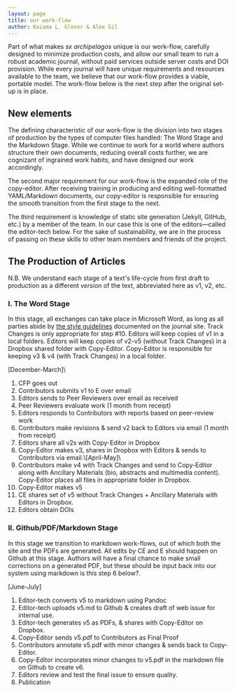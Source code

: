 ```yaml
---
layout: page
title: our work-flow
author: Kaiama L. Glover & Alex Gil
---
```


Part of what makes *sx archipelagos* unique is our work-flow, carefully designed to minimize production costs, and allow our small team to run a robust academic journal, without paid services outside server costs and DOI provision. While every journal will have unique requirements and resources available to the team, we believe that our work-flow provides a viable, portable model. The work-flow below is the next step after the original set-up is in place.

## New elements

The defining characteristic of our work-flow is the division into two stages of production by the types of computer files handled: The Word Stage and the Markdown Stage. While we continue to work for a world where authors structure their own documents, reducing overall costs further, we are cognizant of ingrained work habits, and have designed our work accordingly. 

The second major requirement for our work-flow is the expanded role of the copy-editor. After receiving training in producing and editing well-formatted YAML/Markdown documents, our copy-editor is responsible for ensuring the smooth transition from the first stage to the next. 

The third requirement is knowledge of static site generation (Jekyll, GitHub, etc.) by a member of the team. In our case this is one of the editors—called the editor-tech below. For the sake of sustainability, we are in the process of passing on these skills to other team members and friends of the project.


## The Production of Articles

N.B. We understand each stage of a text's life-cycle from first draft to production as a different *version* of the text, abbreviated here as v1, v2, etc.

### I. The Word Stage

In this stage, all exchanges can take place in Microsoft Word, as long as all parties abide by [the style guidelines](http://smallaxe.net/sxarchipelagos/submission-guidelines.html#documents) documented on the journal site. Track Changes is only appropriate for step #10. Editors will keep copies of v1 in a local folders. Editors will keep copies of v2-v5 (without Track Changes) in a Dropbox shared folder with Copy-Editor. Copy-Editor is responsible for keeping v3 & v4 (with Track Changes) in a local folder. 

[December-March]\\
1. CFP goes out
2. Contributors submits v1 to E over email
3. Editors sends to Peer Reviewers over email as received
4. Peer Reviewers evaluate work (1 month from receipt)
4. Editors responds to Contributors with reports based on peer-review work
6. Contributors make revisions & send v2 back to Editors via email (1 month from receipt) 
7. Editors share all v2s with Copy-Editor in Dropbox
8. Copy-Editor makes v3, shares in Dropbox with Editors & sends to Contributors via email.\\[April-May]\\
10. Contributors make v4 with Track Changes and send to Copy-Editor along with Ancillary Materials (bio, abstracts and multimedia content). Copy-Editor places all files in appropriate folder in Dropbox.
11. Copy-Editor makes v5
12. CE shares set of v5 without Track Changes + Ancillary Materials with Editors in Dropbox.
13. Editors obtain DOIs

### II. Github/PDF/Markdown Stage

In this stage we transition to markdown work-flows, out of which both the site and the PDFs are generated. All edits by CE and E should happen on Github at this stage. Authors will have a final chance to make small corrections on a generated PDF, but these should be input back into our system using markdown is this step 6 below?.

[June-July]
1. Editor-tech converts v5 to markdown using Pandoc
2. Editor-tech uploads v5.md to Github & creates draft of web issue for internal use.
3. Editor-tech generates v5 as PDFs, & shares with Copy-Editor on Dropbox.
4. Copy-Editor sends v5.pdf to Contributors as Final Proof
5. Contributors annotate v5.pdf with minor changes & sends back to Copy-Editor.
6. Copy-Editor incorporates minor changes to v5.pdf in the markdown file on Github to create v6.
7. Editors review and test the final issue to ensure quality.
8. Publication